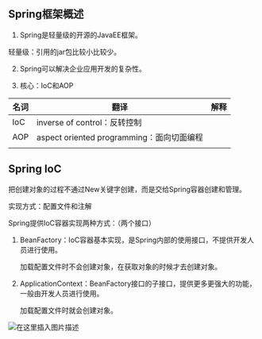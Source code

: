 


## Spring框架概述

1. Spring是轻量级的开源的JavaEE框架。

轻量级：引用的jar包比较小比较少。

2. Spring可以解决企业应用开发的复杂性。

3. 核心：IoC和AOP

| 名词 | 翻译                                      | 解释 |
| ---- | ----------------------------------------- | ---- |
| IoC  | inverse of control：反转控制              |      |
| AOP  | aspect oriented programming：面向切面编程 |      |
|      |                                           |      |

## Spring IoC

把创建对象的过程不通过New关键字创建，而是交给Spring容器创建和管理。

实现方式：配置文件和注解

Spring提供IoC容器实现两种方式：（两个接口）

1. BeanFactory：IoC容器基本实现，是Spring内部的使用接口，不提供开发人员进行使用。

   加载配置文件时不会创建对象，在获取对象的时候才去创建对象。

2. ApplicationContext：BeanFactory接口的子接口，提供更多更强大的功能，一般由开发人员进行使用。

   加载配置文件时就会创建对象。

![在这里插入图片描述](https://cdn.jsdelivr.net/gh/wholon/image@main/uPic/watermark,type_ZHJvaWRzYW5zZmFsbGJhY2s,shadow_50,text_Q1NETiBASG9sb25f,size_20,color_FFFFFF,t_70,g_se,x_16-20211105003621957.png)